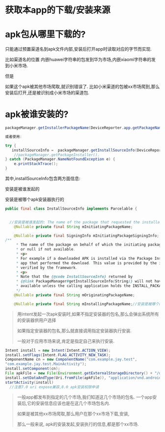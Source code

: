 # 获取本app的下载/安装来源

# apk包从哪里下载的?

只能通过预置渠道名到apk文件内部,安装后打开app时读取对应的字节而实现.

比如渠道名的位置 内嵌huawei字符串的包发到华为市场,内嵌xiaomi字符串的发到小米市场.

但是

如果这个apk被其他市场爬取,就识别错误了. 比如小米渠道的包被xx市场爬到,那么安装后打开,还是被识别成小米市场的渠道包.



# apk被谁安装的?

```java
packageManager.getInstallerPackageName(DeviceReporter.app.getPackageName());

或者使用: 

try {
   installSourceInfo =  packageManager.getInstallSourceInfo(DeviceReporter.app.getPackageName());
    //packageManager.getPackageInstaller().
} catch (PackageManager.NameNotFoundException e) {
    e.printStackTrace();
}
```

其中,installSourceInfo包含两方面信息:

安装是被谁发起的

安装是被哪个apk安装器执行的

```java
public final class InstallSourceInfo implements Parcelable {

  
  //安装是被谁发起的: The name of the package that requested the installation, or null if not available.
    @Nullable private final String mInitiatingPackageName;

    @Nullable private final SigningInfo mInitiatingPackageSigningInfo;
/**
     * The name of the package on behalf of which the initiating package requested the installation,
     * or null if not available.
     * <p>
     * For example if a downloaded APK is installed via the Package Installer this could be the
     * app that performed the download. This value is provided by the initiating package and not
     * verified by the framework.
     * <p>
     * Note that the {@code InstallSourceInfo} returned by
     * {@link PackageManager#getInstallSourceInfo(String)} will not have this information
     * available unless the calling application holds the INSTALL_PACKAGES permission.
     */
    @Nullable private final String mOriginatingPackageName;

    @Nullable private final String mInstallingPackageName;//安装是被哪个apk安装器执行的
```



> 用intent发起一次apk安装时,如果不指定安装器的包名,那么会弹出系统所有的安装器供用户选择
>
> 如果指定安装器的包名,那么就直接调用指定安装器执行安装.
>
> 一般对于应用市场来说,肯定是指定自己来执行安装.

```java
Intent install = new Intent(Intent.ACTION_VIEW);
install.setFlags(Intent.FLAG_ACTIVITY_NEW_TASK);
ComponentName cn = new ComponentName("com.example.jay.test",     
"com.example.jay.test.MainActivity");     
install.setComponent(cn);     
File apkFile = new File(Environment.getExternalStorageDirectory() + "/download/" + "app.apk";
install.setDataAndType(Uri.fromFile(apkFile)), "application/vnd.android.package-archive");
startActivity(install)
  //注意7.0 uri expose兼容,8.0 apk安装权限申请
```



> 一般app都发布到指定的几个市场,我们知道这几个市场的包名. 一个app安装后,它的安装信息应该也是在这几个市场包名内.
>
> 如果是被其他xx市场爬取,那么用户在那个xx市场下载,安装,
>
> 那么一般来说, apk的安装发起,安装执行的信息,都是那个xx市场.